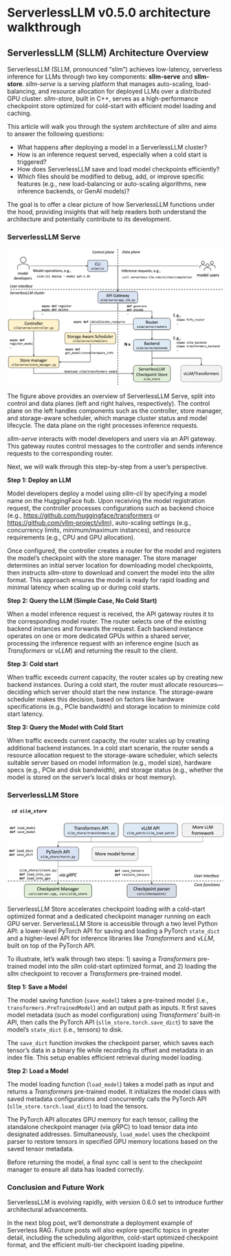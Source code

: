 # ServerlessLLM v0.5.0 architecture walkthrough

## **ServerlessLLM (SLLM) Architecture Overview**

ServerlessLLM (SLLM, pronounced “slim”) achieves low-latency, serverless inference for LLMs through two key components: **sllm-serve** and **sllm-store**. *sllm-serve* is a serving platform that manages auto-scaling, load-balancing, and resource allocation for deployed LLMs over a distributed GPU cluster. *sllm-store*, built in C++, serves as a high-performance checkpoint store optimized for cold-start with efficient model loading and caching.

This article will walk you through the system architecture of *sllm* and aims to answer the following questions:

- What happens after deploying a model in a ServerlessLLM cluster?
- How is an inference request served, especially when a cold start is triggered?
- How does ServerlessLLM save and load model checkpoints efficiently?
- Which files should be modified to debug, add, or improve specific features (e.g., new load-balancing or auto-scaling algorithms, new inference backends, or GenAI models)?

The goal is to offer a clear picture of how ServerlessLLM functions under the hood, providing insights that will help readers both understand the architecture and potentially contribute to its development.

### ServerlessLLM Serve

![sllm-serve.jpg](images/sllm-serve.jpg)

The figure above provides an overview of ServerlessLLM Serve, split into control and data planes (left and right halves, respectively). The control plane on the left handles components such as the controller, store manager, and storage-aware scheduler, which manage cluster status and model lifecycle. The data plane on the right processes inference requests.

*sllm-serve* interacts with model developers and users via an API gateway. This gateway routes control messages to the controller and sends inference requests to the corresponding router.

Next, we will walk through this step-by-step from a user’s perspective.

**Step 1: Deploy an LLM**

Model developers deploy a model using *sllm-cli* by specifying a model name on the HuggingFace hub. Upon receiving the model registration request, the controller processes configurations such as backend choice (e.g., https://github.com/huggingface/transformers or https://github.com/vllm-project/vllm), auto-scaling settings (e.g., concurrency limits, minimum/maximum instances), and resource requirements (e.g., CPU and GPU allocation).

Once configured, the controller creates a router for the model and registers the model’s checkpoint with the store manager. The store manager determines an initial server location for downloading model checkpoints, then instructs *sllm-store* to download and convert the model into the *sllm* format. This approach ensures the model is ready for rapid loading and minimal latency when scaling up or during cold starts.

**Step 2: Query the LLM (Simple Case, No Cold Start)**

When a model inference request is received, the API gateway routes it to the corresponding model router. The router selects one of the existing backend instances and forwards the request. Each backend instance operates on one or more dedicated GPUs within a shared server, processing the inference request with an inference engine (such as *Transformers* or *vLLM*) and returning the result to the client.

**Step 3: Cold start**

When traffic exceeds current capacity, the router scales up by creating new backend instances. During a cold start, the router must allocate resources—deciding which server should start the new instance. The storage-aware scheduler makes this decision, based on factors like hardware specifications (e.g., PCIe bandwidth) and storage location to minimize cold start latency.

**Step 3: Query the Model with Cold Start**

When traffic exceeds current capacity, the router scales up by creating additional backend instances. In a cold start scenario, the router sends a resource allocation request to the storage-aware scheduler, which selects suitable server based on model information (e.g., model size), hardware specs (e.g., PCIe and disk bandwidth), and storage status (e.g., whether the model is stored on the server’s local disks or host memory).

### ServerlessLLM Store

![sllm-store.jpg](images/sllm-store.jpg)

ServerlessLLM Store accelerates checkpoint loading with a cold-start optimized format and a dedicated checkpoint manager running on each GPU server. ServerlessLLM Store is accessible through a two level Python API: a lower-level PyTorch API for saving and loading a PyTorch `state_dict` and a higher-level API for inference libraries like *Transformers* and *vLLM*, built on top of the PyTorch API.

To illustrate, let’s walk through two steps: 1) saving a *Transformers* pre-trained model into the *sllm* cold-start optimized format, and 2) loading the *sllm* checkpoint to recover a *Transformers* pre-trained model.

**Step 1: Save a Model**

The model saving function (`save_model`) takes a pre-trained model (i.e., `transformers.PreTrainedModel`) and an output path as inputs. It first saves model metadata (such as model configuration) using *Transformers*’ built-in API, then calls the PyTorch API (`sllm_store.torch.save_dict`) to save the model’s `state_dict` (i.e., tensors) to disk.

The `save_dict` function invokes the checkpoint parser, which saves each tensor’s data in a binary file while recording its offset and metadata in an index file. This setup enables efficient retrieval during model loading.

**Step 2: Load a Model**

The model loading function (`load_model`) takes a model path as input and returns a *Transformers* pre-trained model. It initializes the model class with saved metadata configurations and concurrently calls the PyTorch API (`sllm_store.torch.load_dict`) to load the tensors.

The PyTorch API allocates GPU memory for each tensor, calling the standalone checkpoint manager (via gRPC) to load tensor data into designated addresses. Simultaneously, `load_model` uses the checkpoint parser to restore tensors in specified GPU memory locations based on the saved tensor metadata.

Before returning the model, a final sync call is sent to the checkpoint manager to ensure all data has loaded correctly.

### **Conclusion and Future Work**

ServerlessLLM is evolving rapidly, with version 0.6.0 set to introduce further architectural advancements.

In the next blog post, we’ll demonstrate a deployment example of Serverless RAG. Future posts will also explore specific topics in greater detail, including the scheduling algorithm, cold-start optimized checkpoint format, and the efficient multi-tier checkpoint loading pipeline.